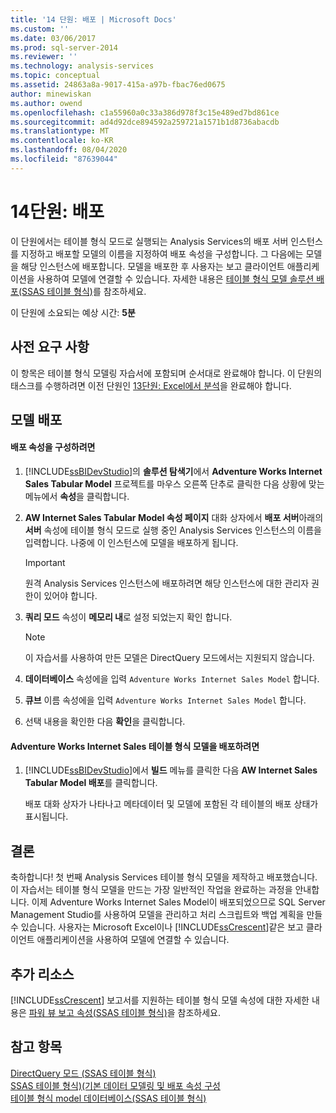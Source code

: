 ```yaml
---
title: '14 단원: 배포 | Microsoft Docs'
ms.custom: ''
ms.date: 03/06/2017
ms.prod: sql-server-2014
ms.reviewer: ''
ms.technology: analysis-services
ms.topic: conceptual
ms.assetid: 24863a8a-9017-415a-a97b-fbac76ed0675
author: minewiskan
ms.author: owend
ms.openlocfilehash: c1a55960a0c33a386d978f3c15e489ed7bd861ce
ms.sourcegitcommit: ad4d92dce894592a259721a1571b1d8736abacdb
ms.translationtype: MT
ms.contentlocale: ko-KR
ms.lasthandoff: 08/04/2020
ms.locfileid: "87639044"
---
```

# <a name="lesson-14-deploy"></a>14단원: 배포
  이 단원에서는 테이블 형식 모드로 실행되는 Analysis Services의 배포 서버 인스턴스를 지정하고 배포할 모델의 이름을 지정하여 배포 속성을 구성합니다. 그 다음에는 모델을 해당 인스턴스에 배포합니다. 모델을 배포한 후 사용자는 보고 클라이언트 애플리케이션을 사용하여 모델에 연결할 수 있습니다. 자세한 내용은 [테이블 형식 모델 솔루션 배포&#40;SSAS 테이블 형식&#41;](tabular-models/tabular-model-solution-deployment-ssas-tabular.md)를 참조하세요.  
  
 이 단원에 소요되는 예상 시간: **5분**  
  
## <a name="prerequisites"></a>사전 요구 사항  
 이 항목은 테이블 형식 모델링 자습서에 포함되며 순서대로 완료해야 합니다. 이 단원의 태스크를 수행하려면 이전 단원인 [13단원: Excel에서 분석](lesson-12-analyze-in-excel.md)을 완료해야 합니다.  
  
## <a name="deploy-the-model"></a>모델 배포  
  
#### <a name="to-configure-deployment-properties"></a>배포 속성을 구성하려면  
  
1.  [!INCLUDE[ssBIDevStudio](../includes/ssbidevstudio-md.md)]의 **솔루션 탐색기**에서 **Adventure Works Internet Sales Tabular Model** 프로젝트를 마우스 오른쪽 단추로 클릭한 다음 상황에 맞는 메뉴에서 **속성**을 클릭합니다.  
  
2.  **AW Internet Sales Tabular Model 속성 페이지** 대화 상자에서 **배포 서버**아래의 **서버** 속성에 테이블 형식 모드로 실행 중인 Analysis Services 인스턴스의 이름을 입력합니다. 나중에 이 인스턴스에 모델을 배포하게 됩니다.  
  
    > [!IMPORTANT]  
    >  원격 Analysis Services 인스턴스에 배포하려면 해당 인스턴스에 대한 관리자 권한이 있어야 합니다.  
  
3.  **쿼리 모드** 속성이 **메모리 내**로 설정 되었는지 확인 합니다.  
  
    > [!NOTE]  
    >  이 자습서를 사용하여 만든 모델은 DirectQuery 모드에서는 지원되지 않습니다.  
  
4.  **데이터베이스** 속성에을 입력 `Adventure Works Internet Sales Model` 합니다.  
  
5.  **큐브** 이름 속성에을 입력 `Adventure Works Internet Sales Model` 합니다.  
  
6.  선택 내용을 확인한 다음 **확인**을 클릭합니다.  
  
#### <a name="to-deploy-the-adventure-works-internet-sales-tabular-model"></a>Adventure Works Internet Sales 테이블 형식 모델을 배포하려면  
  
1.  [!INCLUDE[ssBIDevStudio](../includes/ssbidevstudio-md.md)]에서 **빌드** 메뉴를 클릭한 다음 **AW Internet Sales Tabular Model 배포**를 클릭합니다.  
  
     배포 대화 상자가 나타나고 메타데이터 및 모델에 포함된 각 테이블의 배포 상태가 표시됩니다.  
  
## <a name="conclusion"></a>결론  
 축하합니다! 첫 번째 Analysis Services 테이블 형식 모델을 제작하고 배포했습니다. 이 자습서는 테이블 형식 모델을 만드는 가장 일반적인 작업을 완료하는 과정을 안내합니다. 이제 Adventure Works Internet Sales Model이 배포되었으므로 SQL Server Management Studio를 사용하여 모델을 관리하고 처리 스크립트와 백업 계획을 만들 수 있습니다. 사용자는 Microsoft Excel이나 [!INCLUDE[ssCrescent](../includes/sscrescent-md.md)]같은 보고 클라이언트 애플리케이션을 사용하여 모델에 연결할 수 있습니다.  
  
## <a name="additional-resources"></a>추가 리소스  
 [!INCLUDE[ssCrescent](../includes/sscrescent-md.md)] 보고서를 지원하는 테이블 형식 모델 속성에 대한 자세한 내용은 [파워 뷰 보고 속성&#40;SSAS 테이블 형식&#41;](tabular-models/properties-ssas-tabular.md)을 참조하세요.  
  
## <a name="see-also"></a>참고 항목  
 [DirectQuery 모드 &#40;SSAS 테이블 형식&#41;](tabular-models/directquery-mode-ssas-tabular.md)   
 [SSAS 테이블 형식&#41;&#40;기본 데이터 모델링 및 배포 속성 구성](tabular-models/configure-default-data-modeling-and-deployment-properties-ssas-tabular.md)   
 [테이블 형식 model 데이터베이스&#40;SSAS 테이블 형식&#41;](tabular-models/tabular-model-databases-ssas-tabular.md)  
  
  
